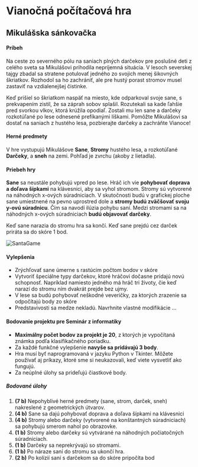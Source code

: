 
# Vianočná počítačová hra


## Mikulášska sánkovačka

#### Príbeh 

Na ceste zo severného pólu na saniach plných darčekov pre poslušné deti z celého sveta sa Mikulášovi prihodila nepríjemná situácia. V lesoch severskej tajgy zbadal sa stratene potulovať jedného zo svojich menej šikovných škriatkov. Rozhodol sa ho zachrániť, ale pre hustý porast stromov musel zastaviť na vzdialenejšej čistinke. 

Keď prišiel so škriatkom naspäť na miesto, kde odparkoval svoje sane, s prekvapením zistil, že sa záprah sobov splašil. Rozutekali sa kade ľahšie pred svorkou vlkov, ktorá krúžila opodiaľ. Zostali mu len sane a darčeky rozkotúľané po lese odnesené prefíkanými líškami. Pomôžte Mikulášovi sa dostať na saniach z hustého lesa, pozbierajte darčeky a zachráňte Vianoce!

#### Herné predmety

V hre vystupujú Mikulášove **Sane**, **Stromy** hustého lesa, a rozkotúľané **Darčeky**, a **sneh** na zemi. Pohľad je zvrchu (akoby z lietadla).



#### Priebeh hry

**Sane** sa neustále pohybujú vpred po lese. Hráč ich vie **pohybovať doprava a doľava šípkami** na klávesnici, aby sa vyhol stromom. Stromy sú vytvorené na náhodných x-ových súradniciach. V skutočnosti budú v grafickej ploche sane umiestnené na pevno uprostred dole a **stromy budú zväčšovať svoju y-ovú súradnicu**. Čím sa navodí ilúzia pohybu saní. Medzi stromami sa na náhodných x-ových súradniciach **budú objavovať darčeky**.

Keď sane narazia do stromu hra sa končí. Keď sane prejdú cez darček priráta sa do skóre 1 bod.


![SantaGame](/Hackerman/assets/santa-game.png)



#### Vylepšenia

- Zrýchľovať sane úmerne s rastúcim počtom bodov v skóre
- Vytvoriť špeciálne typy darčekov, ktoré hráčovi dočasne pridajú novú schopnosť. Napríklad namiesto jedného má hráč tri životy, čie keď narazí do stromu ním dvakrát prejde bez ujmy.
- V lese sa budú pohybovať neškodné veveričky, za ktorých zrazenie sa odpočítajú body zo skóre
- Predstavivosti sa medze nekladú. Navrhnite vlastné modifikácie ...



#### Bodovanie projektu pre Seminár z informatiky

- **Maximálny počet bodov za projekt je 20**, z ktorých je vypočítaná známka podľa klasifikačného poriadku.
- Za každé funkčné vylepšenie **navyše sa pridávajú 3 body**.
- Hra musí byť naprogramovaná v jazyku Python v Tkinter. Môžete používať aj príkazy, ktoré sme si neukazovali, keď viete vysvetliť ako fungujú.
- Za neúplné úlohy sa prideľujú čiastkové body. 

##### Bodované úlohy  

1. **(7 b)** Nepohyblivé herné predmety (sane, strom, darček, sneh) nakreslené z geometrických útvarov. 
2. **(4 b)** Sane sa dajú pohybovať doprava a doľava šípkami na klávesnici
3. **(4 b)** Stromy alebo darčeky (vytvorené na konštantných súradniciach) sa pohybujú smerom nahol po obrazovke.
4. **(1 b)** Stromy alebo darčeky sú vytvárané na náhodných počiatočných súradniciach.
5. **(1 b)** Darčeky sa neprekrývajú so stromami.
6. **(1 b)** Po náraze saní do stromu sa ukončí hra.
7. **(2 b)** Po kolízií saní s darčekom sa do skóre pripočíta bod





